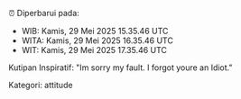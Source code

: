 ⏰ Diperbarui pada:
- WIB: Kamis, 29 Mei 2025 15.35.46 UTC
- WITA: Kamis, 29 Mei 2025 16.35.46 UTC
- WIT: Kamis, 29 Mei 2025 17.35.46 UTC

Kutipan Inspiratif:
"Im sorry my fault. I forgot youre an Idiot."


Kategori: attitude

